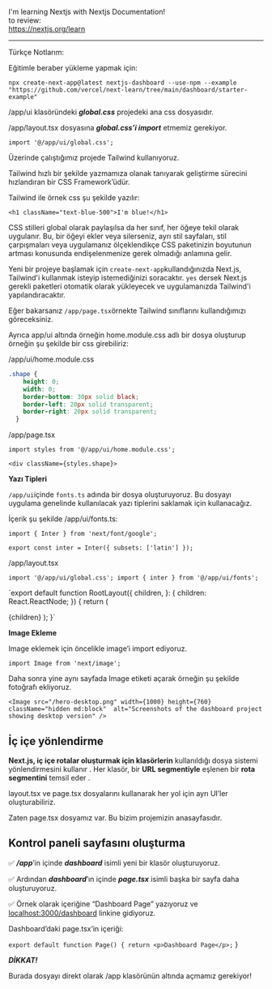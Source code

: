 I'm learning Nextjs with Nextjs Documentation!
<br>
to review: 
<br>
https://nextjs.org/learn

---

Türkçe Notlarım:

Eğitimle beraber yükleme yapmak için:

`npx create-next-app@latest nextjs-dashboard --use-npm --example "https://github.com/vercel/next-learn/tree/main/dashboard/starter-example"`

/app/ui klasöründeki ***global.css*** projedeki ana css dosyasıdır.

/app/layout.tsx dosyasına ***global.css’i import*** etmemiz gerekiyor.

`import '@/app/ui/global.css';`

Üzerinde çalıştığımız projede Tailwind kullanıyoruz.

Tailwind hızlı bir şekilde yazmamıza olanak tanıyarak geliştirme sürecini hızlandıran bir CSS Framework’üdür.

Tailwind ile örnek css şu şekilde yazılır:

`<h1 className="text-blue-500">I'm blue!</h1>`

CSS stilleri global olarak paylaşılsa da her sınıf, her öğeye tekil olarak uygulanır. Bu, bir öğeyi ekler veya silerseniz, ayrı stil sayfaları, stil çarpışmaları veya uygulamanız ölçeklendikçe CSS paketinizin boyutunun artması konusunda endişelenmenize gerek olmadığı anlamına gelir.

Yeni bir projeye başlamak için `create-next-app`kullandığınızda Next.js, Tailwind'i kullanmak isteyip istemediğinizi soracaktır. `yes` dersek Next.js gerekli paketleri otomatik olarak yükleyecek ve uygulamanızda Tailwind'i yapılandıracaktır.

Eğer bakarsanız `/app/page.tsx`örnekte Tailwind sınıflarını kullandığımızı göreceksiniz.

Ayrıca app/ui altında örneğin home.module.css adlı bir dosya oluşturup örneğin şu şekilde bir css girebiliriz:

/app/ui/home.module.css

```css
.shape {
    height: 0;
    width: 0;
    border-bottom: 30px solid black;
    border-left: 20px solid transparent;
    border-right: 20px solid transparent;
  }
```

/app/page.tsx 

`import styles from '@/app/ui/home.module.css';`

`<div className={styles.shape}>`

**Yazı Tipleri**

`/app/ui`içinde `fonts.ts` adında bir dosya oluşturuyoruz. Bu dosyayı uygulama genelinde kullanılacak yazı tiplerini saklamak için kullanacağız.

İçerik şu şekilde /app/ui/fonts.ts:

`import { Inter } from 'next/font/google';`

`export const inter = Inter({ subsets: ['latin'] });`

/app/layout.tsx

`import '@/app/ui/global.css';
import { inter } from '@/app/ui/fonts';`

`export default function RootLayout({
children,
}: {
children: React.ReactNode;
}) {
return (
<html lang="en">
<body className={${inter.className} antialiased}>{children}</body>
</html>
);
}`

**Image Ekleme**

Image eklemek için öncelikle image’i import ediyoruz.

`import Image from 'next/image';`

Daha sonra yine aynı sayfada Image etiketi açarak örneğin şu şekilde fotoğrafı ekliyoruz.

`<Image
src="/hero-desktop.png"
width={1000}
height={760}
className="hidden md:block" 
alt="Screenshots of the dashboard project showing desktop version"
/>`

## İç içe yönlendirme

**Next.js, iç içe rotalar oluşturmak için klasörlerin** kullanıldığı dosya sistemi yönlendirmesini kullanır . Her klasör, bir **URL segmentiyle** eşlenen bir **rota segmentini** temsil eder .

layout.tsx ve page.tsx dosyalarını kullanarak her yol için ayrı UI’ler oluşturabiliriz.

Zaten page.tsx dosyamız var. Bu bizim projemizin anasayfasıdır. 

## **Kontrol paneli sayfasını oluşturma**

✅ ***/app***’in içinde ***dashboard*** isimli yeni bir klasör oluşturuyoruz.

✅ Ardından ***dashboard***’ın içinde ***page.tsx*** isimli başka bir sayfa daha oluşturuyoruz.

✅ Örnek olarak içeriğine “Dashboard Page” yazıyoruz ve [localhost:3000/dashboard](http://localhost:3000/dashboard) linkine gidiyoruz.

Dashboard’daki page.tsx’in içeriği:

`export default function Page() {
return <p>Dashboard Page</p>;`
}

***DİKKAT!*** 

Burada dosyayı direkt olarak /app klasörünün altında açmamız gerekiyor!
